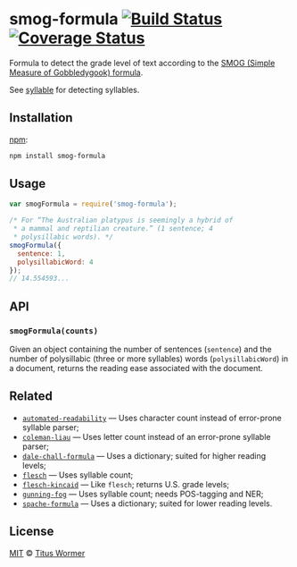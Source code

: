 # smog-formula [![Build Status][travis-badge]][travis] [![Coverage Status][codecov-badge]][codecov]

Formula to detect the grade level of text according to the
[SMOG (Simple Measure of Gobbledygook) formula][formula].

See [syllable][] for detecting syllables.

## Installation

[npm][npm-install]:

```bash
npm install smog-formula
```

## Usage

```js
var smogFormula = require('smog-formula');

/* For “The Australian platypus is seemingly a hybrid of
 * a mammal and reptilian creature.” (1 sentence; 4
 * polysillabic words). */
smogFormula({
  sentence: 1,
  polysillabicWord: 4
});
// 14.554593...
```

## API

### `smogFormula(counts)`

Given an object containing the number of sentences
(`sentence`) and the number of polysillabic (three or
more syllables) words (`polysillabicWord`) in a document,
returns the reading ease associated with the document.

## Related

*   [`automated-readability`](https://github.com/wooorm/automated-readability)
    — Uses character count instead of error-prone syllable parser;
*   [`coleman-liau`](https://github.com/wooorm/coleman-liau)
    — Uses letter count instead of an error-prone syllable parser;
*   [`dale-chall-formula`](https://github.com/wooorm/dale-chall-formula)
    — Uses a dictionary; suited for higher reading levels;
*   [`flesch`](https://github.com/wooorm/flesch)
    — Uses syllable count;
*   [`flesch-kincaid`](https://github.com/wooorm/flesch-kincaid)
    — Like `flesch`; returns U.S. grade levels;
*   [`gunning-fog`](https://github.com/wooorm/gunning-fog)
    — Uses syllable count; needs POS-tagging and NER;
*   [`spache-formula`](https://github.com/wooorm/spache-formula)
    — Uses a dictionary; suited for lower reading levels.

## License

[MIT][license] © [Titus Wormer][author]

<!-- Definitions -->

[travis-badge]: https://img.shields.io/travis/wooorm/smog-formula.svg

[travis]: https://travis-ci.org/wooorm/smog-formula

[codecov-badge]: https://img.shields.io/codecov/c/github/wooorm/smog-formula.svg

[codecov]: https://codecov.io/github/wooorm/smog-formula

[npm-install]: https://docs.npmjs.com/cli/install

[license]: LICENSE

[author]: http://wooorm.com

[formula]: http://en.wikipedia.org/wiki/SMOG

[syllable]: https://github.com/wooorm/syllable
